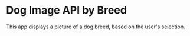 # Dog Image API by Breed

This app displays a picture of a dog breed, based on the user's selection.
